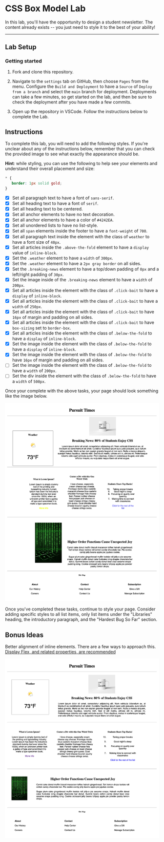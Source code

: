 # CSS Box Model Lab

In this lab, you'll have the opportunity to design a student newsletter. The content already exists -- you just need to style it to the best of your ability!

---

## Lab Setup

### Getting started

1. Fork and clone this repository.

1. Navigate to the `settings` tab on GitHub, then choose `Pages` from the menu. Configure the `Build and Deployment` to have a `Source` of `Deploy from a branch` and select the `main` branch for deployment. Deployments can take a few minutes, so get started on the lab, and then be sure to check the deployment after you have made a few commits.

1. Open up the repository in VSCode. Follow the instructions below to complete the Lab.

## Instructions

To complete this lab, you will need to add the following styles. If you're unclear about any of the instructions below, remember that you can check the provided image to see what exactly the appearance should be.

**Hint**: while styling, you can use the following to help see your elements and understand their overall placement and size:

```CSS
* {
   border: 1px solid gold;
}
```

- [x] Set all paragraph text to have a font of `sans-serif`.
- [x] Set all heading text to have a font of `serif`.
- [x] Set all heading text to be centered.
- [x] Set all anchor elements to have no text decoration.
- [x] Set all anchor elements to have a color of `#4242EA`.
- [x] Set all unordered lists to have no list-style.
- [x] Set all `span` elements inside the footer to have a `font-weight` of `700`.
- [x] Set all paragraph text inside the element with the class of `weather` to have a font size of `40px`.
- [x] Set all articles inside the `.above-the-fold` element to have a `display` value of `inline-block`.
- [x] Set the `.weather` element to have a `width` of `300px`.
- [x] Set the `.weather` element to have a `2px gray border` on all sides.
- [x] Set the `.breaking-news` element to have a top/down padding of `0px` and a left/right padding of `30px`.
- [x] Set the image inside of the `.breaking-news` element to have a `width` of `200px`.
- [x] Set all articles inside the element with the class of `.click-bait` to have a `display` of `inline-block`.
- [x] Set all articles inside the element with the class of `.click-bait` to have a `width` of `250px`.
- [x] Set all articles inside the element with the class of `.click-bait` to have `16px` of margin and padding on all sides.
- [x] Set all articles inside the element with the class of `.click-bait` to have `box-sizing` set to `border-box`.
- [x] Set all articles inside the element with the class of `.below-the-fold` to have a `display` of `inline-block`.
- [x] Set the image inside the element with the class of `.below-the-fold` to have a `display` of `inline-block`.
- [x] Set the image inside the element with the class of `.below-the-fold` to have `16px` of margin and padding on all sides.
- [ ] Set the image inside the element with the class of `.below-the-fold` to have a `width` of `200px`.
- [ ] Set the div inside the element with the class of `.below-the-fold` to have a `width` of `500px`.

Once your complete with the above tasks, your page should look something like the image below.

![Completed lab image.](./assets/basic-example-completed.png)

Once you've completed these tasks, continue to style your page. Consider adding specific styles to all list items, only list items under the "Libraries" heading, the introductory paragraph, and the "Hardest Bug So Far" section.

## Bonus Ideas

Better alignment of inline elements. There are a few ways to approach this. [Display Flex, and related properties, are recommended](https://css-tricks.com/snippets/css/a-guide-to-flexbox/)

![](./assets/bonus-example-completed.png)
